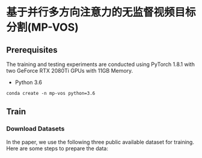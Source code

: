 # 基于并行多方向注意力的无监督视频目标分割(MP-VOS)

## Prerequisites
The training and testing experiments are conducted using PyTorch 1.8.1 with two GeForce RTX 2080Ti GPUs with 11GB Memory.
- Python 3.6
```
conda create -n mp-vos python=3.6
```

## Train

### Download Datasets
In the paper, we use the following three public available dataset for training. Here are some steps to prepare the data:
